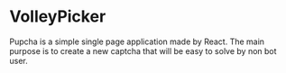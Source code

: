 # VolleyPicker
Pupcha is a simple single page application made by React. The main
purpose is to create a new captcha that will be easy to solve by non bot
user.
